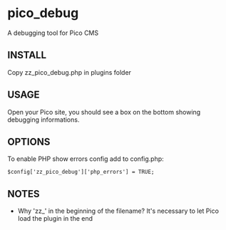# pico_debug

A debugging tool for Pico CMS

## INSTALL

Copy zz_pico_debug.php in plugins folder

## USAGE

Open your Pico site, you should see a box on the bottom showing debugging informations.

## OPTIONS

To enable PHP show errors config add to config.php:

    $config['zz_pico_debug']['php_errors'] = TRUE;

## NOTES

- Why 'zz_' in the beginning of the filename? It's necessary to let Pico load the plugin in the end
